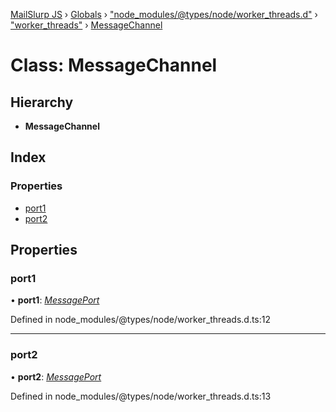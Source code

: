 [MailSlurp JS](../README.md) › [Globals](../globals.md) › ["node_modules/@types/node/worker_threads.d"](../modules/_node_modules__types_node_worker_threads_d_.md) › ["worker_threads"](../modules/_node_modules__types_node_worker_threads_d_._worker_threads_.md) › [MessageChannel](_node_modules__types_node_worker_threads_d_._worker_threads_.messagechannel.md)

# Class: MessageChannel

## Hierarchy

* **MessageChannel**

## Index

### Properties

* [port1](_node_modules__types_node_worker_threads_d_._worker_threads_.messagechannel.md#port1)
* [port2](_node_modules__types_node_worker_threads_d_._worker_threads_.messagechannel.md#port2)

## Properties

###  port1

• **port1**: *[MessagePort](_node_modules__types_node_worker_threads_d_._worker_threads_.messageport.md)*

Defined in node_modules/@types/node/worker_threads.d.ts:12

___

###  port2

• **port2**: *[MessagePort](_node_modules__types_node_worker_threads_d_._worker_threads_.messageport.md)*

Defined in node_modules/@types/node/worker_threads.d.ts:13
